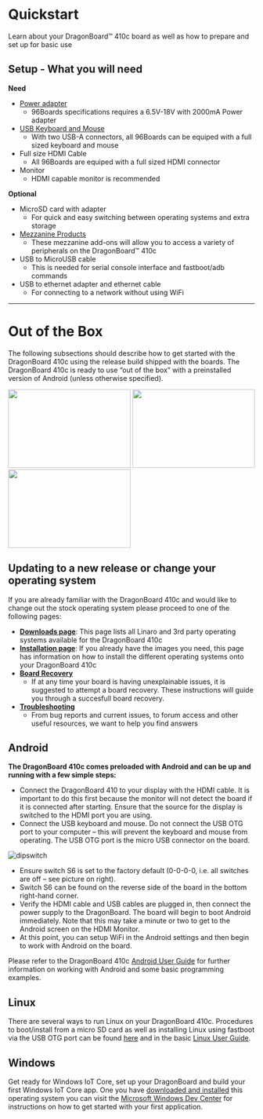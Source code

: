 # Quickstart

Learn about your DragonBoard™ 410c board as well as how to prepare and set up for basic use

## Setup - What you will need

**Need**
- [Power adapter](PowerAdapter.md)
   - 96Boards specifications requires a 6.5V-18V with 2000mA Power adapter
- [USB Keyboard and Mouse](USBKeyBoardMouse.md)
   - With two USB-A connectors, all 96Boards can be equiped with a full sized keyboard and mouse
- Full size HDMI Cable
   - All 96Boards are equiped with a full sized HDMI connector
- Monitor
   - HDMI capable monitor is recommended

**Optional**
- MicroSD card with adapter
   - For quick and easy switching between operating systems and extra storage
- [Mezzanine Products](../../../MezzanineProducts/README.md)
   - These mezzanine add-ons will allow you to access a variety of peripherals on the DragonBoard™ 410c
- USB to MicroUSB cable
   - This is needed for serial console interface and fastboot/adb commands
- USB to ethernet adapter and ethernet cable
   - For connecting to a network without using WiFi

***

# Out of the Box

The following subsections should describe how to get started with the DragonBoard 410c using the release build shipped with the boards. The DragonBoard 410c is ready to use “out of the box” with a preinstalled version of Android (unless otherwise specified).

<img src="http://i.imgur.com/4a5GXRd.png" data-canonical-src="http://i.imgur.com/4a5GXRd.png" width="250" height="160" />
<img src="http://i.imgur.com/iAbmSuV.png" data-canonical-src="http://i.imgur.com/iAbmSuV.png" width="250" height="160" />
<img src="http://i.imgur.com/nyVSsa2.png" data-canonical-src="http://i.imgur.com/nyVSsa2.png" width="250" height="160" />

## Updating to a new release or change your operating system

If you are already familiar with the DragonBoard 410c and would like to change out the stock operating system please proceed to one of the following pages:

- [**Downloads page**](../Downloads/README.md): This page lists all Linaro and 3rd party operating systems available for the DragonBoard 410c
- [**Installation page**](../Installation/README.md): If you already have the images you need, this page has information on how to install the different operating systems onto your DragonBoard 410c
- [**Board Recovery**](../Installation/BoardRecovery.md)
   - If at any time your board is having unexplainable issues, it is suggested to attempt a board recovery. These instructions will guide you through a succesfull board recovery.
- [**Troubleshooting**](../Troubleshooting/README.md)
   - From bug reports and current issues, to forum access and other useful resources, we want to help you find answers

## Android

**The DragonBoard 410c comes preloaded with Android and can be up and running with a few simple steps:**	

- Connect the DragonBoard 410 to your display with the HDMI cable. It is important to do this first because the monitor will not detect the board if it is connected after starting. Ensure that the source for the display is switched to the HDMI port you are using.
- Connect the USB keyboard and mouse. Do not connect the USB OTG port to your computer – this will prevent the keyboard and mouse from operating. The USB OTG port is the micro USB connector on the board.

![dipswitch](https://www.96boards.org/wp-content/uploads/2015/04/dip_blue_20150611_142555-300x205.jpg)

- Ensure switch S6 is set to the factory default (0-0-0-0, i.e. all switches are off – see picture on right).
- Switch S6 can be found on the reverse side of the board in the bottom right-hand corner.
- Verify the HDMI cable and USB cables are plugged in, then connect the power supply to the DragonBoard. The board will begin to boot Android immediately. Note that this may take a minute or two to get to the Android screen on the HDMI Monitor.
- At this point, you can setup WiFi in the Android settings and then begin to work with Android on the board.

Please refer to the DragonBoard 410c [Android User Guide](../../../dragonboard410c/AndroidUserGuide_DragonBoard.pdf) for further information on working with Android and some basic programming examples.	

## Linux

There are several ways to run Linux on your DragonBoard 410c. Procedures to boot/install from a micro SD card as well as installing Linux using fastboot via the USB OTG port can be found [here](../Installation/README.md) and in the basic [Linux User Guide](../../../dragonboard410c/LinuxUserGuide_DragonBoard.pdf).	

## Windows

Get ready for Windows IoT Core, set up your DragonBoard and build your first Windows IoT Core app. One you have [downloaded and installed](http://ms-iot.github.io/content/en-US/Downloads.htm) this operating system you can visit the [Microsoft Windows Dev Center](https://developer.microsoft.com/en-us/windows/iot) for instructions on how to get started with your first application. 




